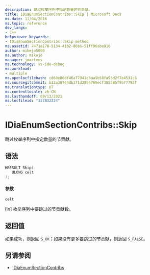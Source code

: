 ```yaml
---
description: 跳过枚举序列中指定数量的节贡献。
title: IDiaEnumSectionContribs::Skip | Microsoft Docs
ms.date: 11/04/2016
ms.topic: reference
dev_langs:
- C++
helpviewer_keywords:
- IDiaEnumSectionContribs::Skip method
ms.assetid: 7471a178-5134-41b2-80a6-51ff96abe916
author: mikejo5000
ms.author: mikejo
manager: jmartens
ms.technology: vs-ide-debug
ms.workload:
- multiple
ms.openlocfilehash: cd60e86df46a77941c3aa9b58fa93d2f7e4531c8
ms.sourcegitcommit: b12a38744db371d2894769ecf305585f9577792f
ms.translationtype: HT
ms.contentlocale: zh-CN
ms.lasthandoff: 09/13/2021
ms.locfileid: "127832224"
---
```

# <a name="idiaenumsectioncontribsskip"></a>IDiaEnumSectionContribs::Skip
跳过枚举序列中指定数量的节贡献。

## <a name="syntax"></a>语法

```C++
HRESULT Skip( 
   ULONG celt
);
```

#### <a name="parameters"></a>参数
 `celt`

[in] 枚举序列中要跳过的节贡献数。

## <a name="return-value"></a>返回值
 如果成功，则返回 `S_OK`；如果没有更多要跳过的节贡献，则返回 `S_FALSE`。

## <a name="see-also"></a>另请参阅
- [IDiaEnumSectionContribs](../../debugger/debug-interface-access/idiaenumsectioncontribs.md)
